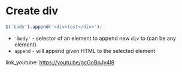 # Create div

```javascript
$('body').append('<div>test</div>');
```

- `'body'` - selector of an element to append new ```div``` to (can be any element)
- `append` - will append given HTML to the selected element


link_youtube: https://youtu.be/gcGoBpJy4l8

